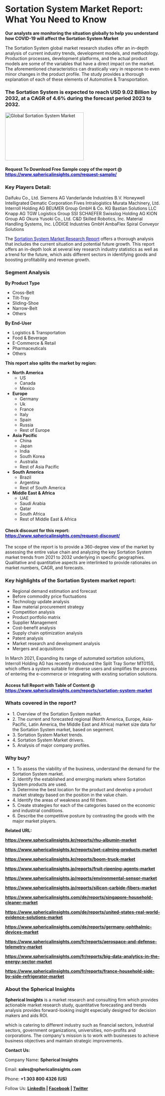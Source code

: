 <h1><strong>Sortation System Market Report: What You Need to Know</strong></h1>
<p><strong>Our analysts are monitoring the situation globally to help you understand how COVID-19 will affect the Sortation System Market</strong></p>
<p>The Sortation System global market research studies offer an in-depth analysis of current industry trends, development models, and methodology. Production processes, development platforms, and the actual product models are some of the variables that have a direct impact on the market. The aforementioned characteristics can drastically vary in response to even minor changes in the product profile. The study provides a thorough explanation of each of these elements of Automotive &amp; Transportation.</p>
<h3>The Sortation System is expected to reach USD 9.02 Billion by 2032, at a CAGR of 4.6% during the forecast period 2023 to 2032.</h3>
<p><img src="https://www.sphericalinsights.com/images/rd/sortation-system-market.png" alt="Global Sortation System Market" width="255" height="156" /></p>
<h4>Request To Download Free Sample copy of the report  @ <span style="color: #0000ff;"><a style="color: #0000ff;" href="https://www.sphericalinsights.com/request-sample/" target="_blank">https://www.sphericalinsights.com/request-sample/</a></span></h4>
<h3><strong>Key Players Detail:</strong></h3>
<p>Daifuku Co., Ltd. Siemens AG Vanderlande Industries B.V. Honeywell Intelligrated Dematic Corporation Fives Intralogistics Murata Machinery, Ltd. Interroll Holding AG BEUMER Group GmbH &amp; Co. KG Bastian Solutions LLC Knapp AG TGW Logistics Group SSI SCHAEFER Swisslog Holding AG KION Group AG Okura Yusoki Co., Ltd. C&amp;D Skilled Robotics, Inc. Material Handling Systems, Inc. L&Ouml;DIGE Industries GmbH AmbaFlex Spiral Conveyor Solutions</p>
<p>The <span style="color: #0000ff;"><a style="color: #0000ff;" href="https://www.sphericalinsights.com/reports/sortation-system-market" target="_blank">Sortation System Market Research Report</a></span> offers a thorough analysis that includes the current situation and potential future growth. This report offers an in-depth look at several key research industry statistics as well as a trend for the future, which aids different sectors in identifying goods and boosting profitability and revenue growth.</p>
<h3><strong>Segment Analysis </strong></h3>
<p><strong>By Product Type</strong></p>
<ul>
<li>Cross-Belt</li>
<li>Tilt-Tray</li>
<li>Sliding-Shoe</li>
<li>Narrow-Belt</li>
<li>Others</li>
</ul>
<p><strong>By End-User</strong></p>
<ul>
<li>Logistics &amp; Transportation</li>
<li>Food &amp; Beverage</li>
<li>E-Commerce &amp; Retail</li>
<li>Pharmaceuticals</li>
<li>Others</li>
</ul>
<p><strong>This report also splits the market by region:</strong></p>
<ul>
<li><strong>North America</strong>
<ul>
<li>US</li>
<li>Canada</li>
<li>Mexico</li>
</ul>
</li>
<li><strong>Europe</strong>
<ul>
<li>Germany</li>
<li>Uk</li>
<li>France</li>
<li>Italy</li>
<li>Spain</li>
<li>Russia</li>
<li>Rest of Europe</li>
</ul>
</li>
<li><strong>Asia Pacific</strong>
<ul>
<li>China</li>
<li>Japan</li>
<li>India</li>
<li>South Korea</li>
<li>Australia</li>
<li>Rest of Asia Pacific</li>
</ul>
</li>
<li><strong>South America</strong>
<ul>
<li>Brazil</li>
<li>Argentina</li>
<li>Rest of South America</li>
</ul>
</li>
<li><strong>Middle East &amp; Africa</strong>
<ul>
<li>UAE</li>
<li>Saudi Arabia</li>
<li>Qatar</li>
<li>South Africa</li>
<li>Rest of Middle East &amp; Africa</li>
</ul>
</li>
</ul>
<h4>Check discount for this report: <span style="color: #0000ff;"><a style="color: #0000ff;" href="https://www.sphericalinsights.com/request-sample/" target="_blank">https://www.sphericalinsights.com/request-discount/</a></span></h4>
<p>The scope of the report is to provide a 360-degree view of the market by assessing the entire value chain and analyzing the key Sortation System market trends from 2021 to 2032 underlying in specific geographies. Qualitative and quantitative aspects are interlinked to provide rationales on market numbers, CAGR, and forecasts.</p>
<h3><strong>Key highlights of the Sortation System market report:</strong></h3>
<ul>
<li>Regional demand estimation and forecast</li>
<li>Before commodity price fluctuations</li>
<li>Technology update analysis</li>
<li>Raw material procurement strategy</li>
<li>Competition analysis</li>
<li>Product portfolio matrix</li>
<li>Supplier Management</li>
<li>Cost-benefit analysis</li>
<li>Supply chain optimization analysis</li>
<li>Patent analysis</li>
<li>Market research and development analysis</li>
<li>Mergers and acquisitions</li>
</ul>
<p>In March 2021, Expanding its range of automated sortation solutions, Interroll Holding AG has recently introduced the Split Tray Sorter MT015S, which offers a system suitable for diverse users and simplifies the process of entering the e-commerce or integrating with existing sortation solutions.</p>
<h4>Access full Report with Table of Content @ <span style="color: #0000ff;"><a style="color: #0000ff;" href="https://www.sphericalinsights.com/reports/sortation-system-market" target="_blank">https://www.sphericalinsights.com/reports/sortation-system-market</a></span></h4>
<h3><strong>Whats covered in the report?</strong></h3>
<ul>
<li>1. Overview of the Sortation System market.</li>
<li>2. The current and forecasted regional (North America, Europe, Asia-Pacific, Latin America, the Middle East and Africa) market size data for the Sortation System market, based on segement.</li>
<li>3. Sortation System Market trends.</li>
<li>4. Sortation System Market drivers.</li>
<li>5. Analysis of major company profiles.</li>
</ul>
<h3><strong>Why buy?</strong></h3>
<ul>
<li>1. To assess the viability of the business, understand the demand for the Sortation System market.</li>
<li>2. Identify the established and emerging markets where Sortation System products are used.</li>
<li>3. Determine the best location for the product and develop a product market strategy based on the position in the value chain.</li>
<li>4. Identify the areas of weakness and fill them.</li>
<li>5. Create strategies for each of the categories based on the economic and industrial conditions.</li>
<li>6. Describe the competitive posture by contrasting the goods with the major market players.</li>
</ul>
<p><strong>Related URL:</strong></p>
<p><strong><a href="https://www.sphericalinsights.kr/reports/rhu-albumin-markethttps://www.sphericalinsights.kr/reports/pet-calming-products-markethttps://www.sphericalinsights.kr/reports/boom-truck-market">https://www.sphericalinsights.kr/reports/rhu-albumin-market</a></strong></p>
<p><strong><a href="https://www.sphericalinsights.kr/reports/rhu-albumin-markethttps://www.sphericalinsights.kr/reports/pet-calming-products-markethttps://www.sphericalinsights.kr/reports/boom-truck-market">https://www.sphericalinsights.kr/reports/pet-calming-products-market</a></strong></p>
<p><strong><a href="https://www.sphericalinsights.kr/reports/rhu-albumin-markethttps://www.sphericalinsights.kr/reports/pet-calming-products-markethttps://www.sphericalinsights.kr/reports/boom-truck-market">https://www.sphericalinsights.kr/reports/boom-truck-market</a></strong></p>
<p><strong><a href="https://www.sphericalinsights.jp/reports/fruit-ripening-agents-markethttps://www.sphericalinsights.jp/reports/environmental-sensor-markethttps://www.sphericalinsights.jp/reports/silicon-carbide-fibers-market">https://www.sphericalinsights.jp/reports/fruit-ripening-agents-market</a></strong></p>
<p><strong><a href="https://www.sphericalinsights.jp/reports/fruit-ripening-agents-markethttps://www.sphericalinsights.jp/reports/environmental-sensor-markethttps://www.sphericalinsights.jp/reports/silicon-carbide-fibers-market">https://www.sphericalinsights.jp/reports/environmental-sensor-market</a></strong></p>
<p><strong><a href="https://www.sphericalinsights.jp/reports/fruit-ripening-agents-markethttps://www.sphericalinsights.jp/reports/environmental-sensor-markethttps://www.sphericalinsights.jp/reports/silicon-carbide-fibers-market">https://www.sphericalinsights.jp/reports/silicon-carbide-fibers-market</a></strong></p>
<p><strong><a href="https://www.sphericalinsights.com/de/reports/singapore-household-cleaner-markethttps://www.sphericalinsights.com/de/reports/united-states-real-world-evidence-solutions-markethttps://www.sphericalinsights.com/de/reports/germany-ophthalmic-devices-market">https://www.sphericalinsights.com/de/reports/singapore-household-cleaner-market</a></strong></p>
<p><strong><a href="https://www.sphericalinsights.com/de/reports/singapore-household-cleaner-markethttps://www.sphericalinsights.com/de/reports/united-states-real-world-evidence-solutions-markethttps://www.sphericalinsights.com/de/reports/germany-ophthalmic-devices-market">https://www.sphericalinsights.com/de/reports/united-states-real-world-evidence-solutions-market</a></strong></p>
<p><strong><a href="https://www.sphericalinsights.com/de/reports/singapore-household-cleaner-markethttps://www.sphericalinsights.com/de/reports/united-states-real-world-evidence-solutions-markethttps://www.sphericalinsights.com/de/reports/germany-ophthalmic-devices-market">https://www.sphericalinsights.com/de/reports/germany-ophthalmic-devices-market</a></strong></p>
<p><strong><a href="https://www.sphericalinsights.com/fr/reports/aerospace-and-defense-telemetry-markethttps://www.sphericalinsights.com/fr/reports/big-data-analytics-in-the-energy-sector-markethttps://www.sphericalinsights.com/fr/reports/france-household-side-by-side-refrigerator-market">https://www.sphericalinsights.com/fr/reports/aerospace-and-defense-telemetry-market</a></strong></p>
<p><strong><a href="https://www.sphericalinsights.com/fr/reports/aerospace-and-defense-telemetry-markethttps://www.sphericalinsights.com/fr/reports/big-data-analytics-in-the-energy-sector-markethttps://www.sphericalinsights.com/fr/reports/france-household-side-by-side-refrigerator-market">https://www.sphericalinsights.com/fr/reports/big-data-analytics-in-the-energy-sector-market</a></strong></p>
<p><strong><a href="https://www.sphericalinsights.com/fr/reports/aerospace-and-defense-telemetry-markethttps://www.sphericalinsights.com/fr/reports/big-data-analytics-in-the-energy-sector-markethttps://www.sphericalinsights.com/fr/reports/france-household-side-by-side-refrigerator-market">https://www.sphericalinsights.com/fr/reports/france-household-side-by-side-refrigerator-market</a></strong></p>
<h3><strong>About the Spherical Insights</strong></h3>
<p><strong>Spherical Insights</strong> is a market research and consulting firm which provides actionable market research study, quantitative forecasting and trends analysis provides forward-looking insight especially designed for decision makers and aids ROI.</p>
<p>which is catering to different industry such as financial sectors, industrial sectors, government organizations, universities, non-profits and corporations. The company's mission is to work with businesses to achieve business objectives and maintain strategic improvements.</p>
<p><strong>Contact Us:</strong></p>
<p>Company Name: <strong>Spherical Insights</strong></p>
<p>Email: <strong>sales@sphericalinsights.com</strong></p>
<p>Phone: <strong>+1 303 800 4326 (US)</strong></p>
<p>Follow Us: <strong><a href="https://www.linkedin.com/company/spherical-insight/"><u>LinkedIn</u></a> | <a href="https://www.facebook.com/sphericalinsights35"><u>Facebook</u></a> | <a href="https://twitter.com/SInsights_US"><u>Twitter</u></a></strong></p>
<p>&nbsp;</p>
